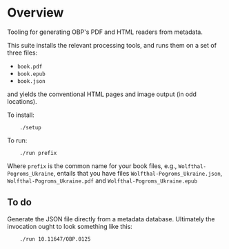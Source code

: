 
Overview
========

Tooling for generating OBP's PDF and HTML readers from metadata.

This suite installs the relevant processing tools, and runs them on a
set of three files:

* `book.pdf`
* `book.epub`
* `book.json`

and yields the conventional HTML pages and image output (in odd locations).

To install:

```
    ./setup
```

To run:
```
    ./run prefix
```

Where `prefix` is the common name for your book files, e.g., `Wolfthal-Pogroms_Ukraine`, entails that you have files `Wolfthal-Pogroms_Ukraine.json`,
`Wolfthal-Pogroms_Ukraine.pdf` and `Wolfthal-Pogroms_Ukraine.epub`

To do
-----

Generate the JSON file directly from a metadata database. Ultimately the
invocation ought to look something like this:
```
    ./run 10.11647/OBP.0125
```
